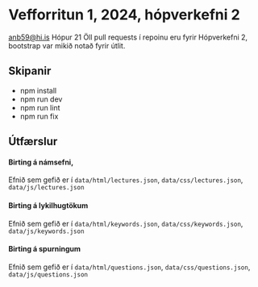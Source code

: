 # Vefforritun 1, 2024, hópverkefni 2
anb59@hi.is Hópur 21
Öll pull requests í repoinu eru fyrir Hópverkefni 2, bootstrap var mikið notað fyrir útlit.

## Skipanir

- npm install
- npm run dev
- npm run lint
- npm run fix

## Útfærslur

#### Birting á námsefni, 

Efnið sem gefið er í `data/html/lectures.json`, `data/css/lectures.json`, `data/js/lectures.json` 

#### Birting á lykilhugtökum

Efnið sem gefið er í `data/html/keywords.json`, `data/css/keywords.json`, `data/js/keywords.json`

#### Birting á spurningum

Efnið sem gefið er í `data/html/questions.json`, `data/css/questions.json`, `data/js/questions.json`
